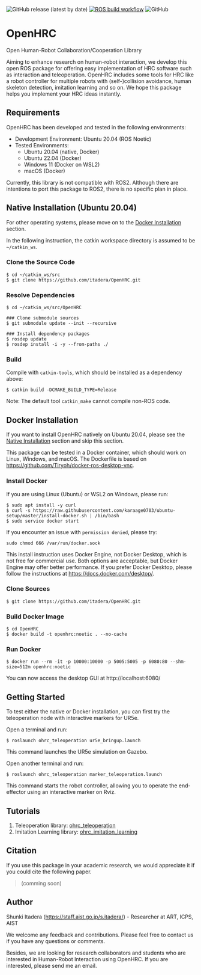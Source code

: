 ![GitHub release (latest by date)](https://img.shields.io/github/v/release/itadera/OpenHRC)
[![ROS build workflow](https://github.com/itadera/OpenHRC/actions/workflows/build.yaml/badge.svg)](https://github.com/itadera/OpenHRC/actions/workflows/build.yaml)
![GitHub](https://img.shields.io/github/license/itadera/OpenHRC)
# OpenHRC
Open Human-Robot Collaboration/Cooperation Library

Aiming to enhance research on human-robot interaction, we develop this open ROS package for offering easy implementation of HRC software such as interaction and teleoperation.
OpenHRC includes some tools for HRC like a robot controller for multiple robots with (self-)collision avoidance, human skeleton detection, imitation learning and so on. We hope this package helps you implement your HRC ideas instantly.

## Requirements
OpenHRC has been developed and tested in the following environments:
- Development Environment: Ubuntu 20.04 (ROS Noetic)
- Tested Environments:
  - Ubuntu 20.04 (native, Docker)
  - Ubuntu 22.04 (Docker)
  - Windows 11 (Docker on WSL2)
  - macOS (Docker)

Currently, this library is not compatible with ROS2. Although there are intentions to port this package to ROS2, there is no specific plan in place.


## Native Installation (Ubuntu 20.04)

For other operating systems, please move on to the [Docker Installation](#Docker-Installation) section.

In the following instruction, the catkin workspace directory is assumed to be `~/catkin_ws`.

### Clone the Source Code
```
$ cd ~/catkin_ws/src
$ git clone https://github.com/itadera/OpenHRC.git 
```

### Resolve Dependencies
```
$ cd ~/catkin_ws/src/OpenHRC

### Clone submodule sources
$ git submodule update --init --recursive

### Install dependency packages
$ rosdep update
$ rosdep install -i -y --from-paths ./ 
```

### Build
Compile with `catkin-tools`, which should be installed as a dependency above:

```
$ catkin build -DCMAKE_BUILD_TYPE=Release
```
Note: The default tool `catkin_make` cannot compile non-ROS code.


## Docker Installation
If you want to install OpenHRC natively on Ubuntu 20.04, please see the [Native Installation](#Native-Installation-(Ubuntu-20.04)) section and skip this section.

This package can be tested in a Docker container, which should work on Linux, Windows, and macOS. The Dockerfile is based on https://github.com/Tiryoh/docker-ros-desktop-vnc.

### Install Docker
If you are using Linux (Ubuntu) or WSL2 on Windows, please run:
```
$ sudo apt install -y curl
$ curl -s https://raw.githubusercontent.com/karaage0703/ubuntu-setup/master/install-docker.sh | /bin/bash
$ sudo service docker start
```

If you encounter an issue with `permission denied`, please try:
```
sudo chmod 666 /var/run/docker.sock
```

This install instruction uses Docker Engine, not Docker Desktop, which is not free for commercial use. Both options are acceptable, but Docker Engine may offer better performance. If you prefer Docker Desktop, please follow the instructions at https://docs.docker.com/desktop/.

### Clone Sources
```
$ git clone https://github.com/itadera/OpenHRC.git 
```

### Build Docker Image
```
$ cd OpenHRC
$ docker build -t openhrc:noetic . --no-cache
```

### Run Docker 
```
$ docker run --rm -it -p 10000:10000 -p 5005:5005 -p 6080:80 --shm-size=512m openhrc:noetic
```
You can now access the desktop GUI at 
http://localhost:6080/


## Getting Started
To test either the native or Docker installation, you can first try the teleoperation node with interactive markers for UR5e.

Open a terminal and run:
```
$ roslaunch ohrc_teleoperation ur5e_bringup.launch
```
This command launches the UR5e simulation on Gazebo.

Open another terminal and run:
```
$ roslaunch ohrc_teleoperation marker_teleoperation.launch
```
This command starts the robot controller, allowing you to operate the end-effector using an interactive marker on Rviz.


## Tutorials

1. Teleoperation library: [ohrc_teleoperation](./ohrc_teleoperation)
2. Imitation Learning library: [ohrc_imitation_learning](./ohrc_imitation_learning)



## Citation

If you use this package in your academic research, we would appreciate it if you could cite the following paper.
>(comming soon)



## Author
Shunki Itadera (https://staff.aist.go.jp/s.itadera/) - Researcher at ART, ICPS, AIST

We welcome any feedback and contributions. Please feel free to contact us if you have any questions or comments.

Besides, we are looking for research collaborators and students who are interested in Human-Robot Interaction using OpenHRC. If you are interested, please send me an email.